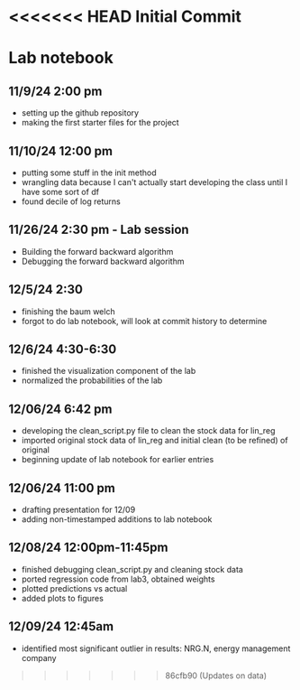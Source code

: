 <<<<<<< HEAD
Initial Commit
=======
# Lab notebook
## 11/9/24 2:00 pm
- setting up the github repository
- making the first starter files for the project
## 11/10/24 12:00 pm
- putting some stuff in the init method
- wrangling data because I can't actually start developing the class until I have some sort of df
- found decile of log returns
## 11/26/24 2:30 pm - Lab session
- Building the forward backward algorithm
- Debugging the forward backward algorithm
## 12/5/24 2:30
- finishing the baum welch
- forgot to do lab notebook, will look at commit history to determine
## 12/6/24 4:30-6:30
- finished the visualization component of the lab
- normalized the probabilities of the lab

## 12/06/24 6:42 pm
- developing the clean_script.py file to clean the stock data for lin_reg
- imported original stock data of lin_reg and initial clean (to be refined) of original
- beginning update of lab notebook for earlier entries

## 12/06/24 11:00 pm
- drafting presentation for 12/09
- adding non-timestamped additions to lab notebook

## 12/08/24 12:00pm-11:45pm
- finished debugging clean_script.py and cleaning stock data
- ported regression code from lab3, obtained weights
- plotted predictions vs actual
- added plots to figures

## 12/09/24 12:45am
- identified most significant outlier in results: NRG.N, energy management company

>>>>>>> 86cfb90 (Updates on data)
